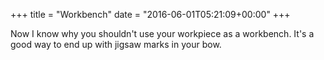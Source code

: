 +++
title = "Workbench"
date = "2016-06-01T05:21:09+00:00"
+++

Now I know why you shouldn't use your workpiece as a workbench. It's a good way to end up with jigsaw marks in your bow.
			